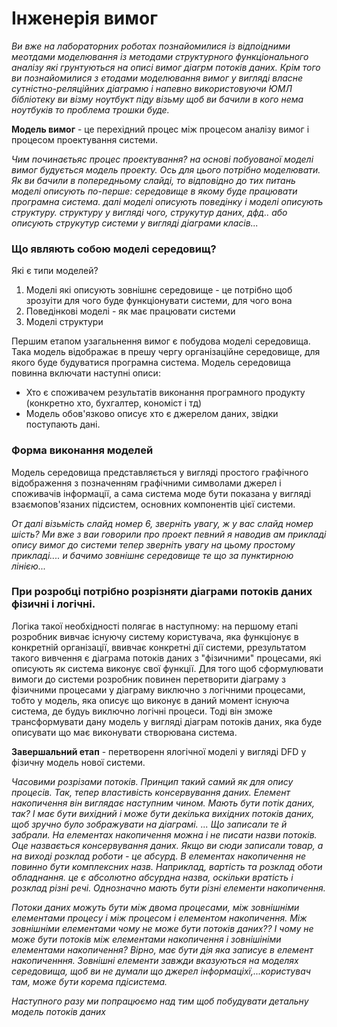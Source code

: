 # Інженерія вимог

*Ви вже на лабораторних роботах познайомилися із відпоідними меотдами моделювання із методами структурного функціонального аналізу які грунтуються на описі вимог діагрм потоків даних. Крім того ви познайомилися з етодами моделювання вимог у вигляді власне сутністно-реляційних діаграмю і напевно використовуючи ЮМЛ бібліотеку ви візму ноутбукт піду візьму щоб ви бачили в кого нема ноутбуків то проблема трошки буде.*

**Модель вимог** - це перехідний процес між процесом аналізу вимог і процесом проектування системи.

*Чим починаєтьяс процес проектування? на основі побуованої моделі вимог будується модель проекту. Ось для цього потрібно моделювати. Як ви бачили в попередньому слайді, то відповідно до тих питань моделі описують по-перше: середовище в якому буде працювати програмна система. далі моделі описують поведінку і моделі описують структуру. структуру у вигляді чого, струкутур даних, дфд.. або описують струкутур системи у вигляді діаграми класів...*

### Що являють собою моделі середовищ?
Які є типи моделей?
1. Моделі які описують зовнішнє середовище - це потрібно щоб зрозуіти для чого буде функціонувати системи, для чого вона
2. Поведінкові моделі - як має працювати системи
3. Моделі структури

Першим етапом узагальнення вимог є побудова моделі середовища. Така модель відображає в прешу чергу організаційне середовище, для якого буде будуватися програмна система.
Модель середовища повинна включати наступні описи:
* Хто є споживачем результатів виконання програмного продукту (конкретно хто, бухгалтер, кономіст і тд)
* Модель обов'язково описує хто є джерелом даних, звідки поступають дані.

### Форма виконання моделей

Модель середовища представляється у вигляді простого графічного відображення з позначенням графічними символами джерел і споживачів інформації, а сама система моде бути показана у вигляді взаємопов'язаних підсистем, основних компонентів цієї системи.

*От далі візьмість слайд номер 6, зверніть увагу, ж у вас слайд номер шість? Ми вже з ваи говорили про проект певний я наводив ам прикладі опису вимог до системи тепер зверніть увагу на цьому простому прикладі.... и бачимо зовнішнє середовище те що за пунктирною лінією...*

### При розробці потрібно розрізняти діаграми потоків даних фізичні і логічні.

Логіка такої необхідності полягає в наступному: на першому етапі розробник вивчає існуючу систему користувача, яка функціонує в конкретній організації, ввивчає конкретні дії системи, ррезультатом такого вивчення є діаграма потоків даних з "фізичними" процесами, які описують як система виконує свої функції.
Для того щоб сформулювати вимоги до системи розробник повинен перетворити діаграму з фізичними процесами у діаграму виключно з логічними процесами, тобто у модель, яка описує що виконує в даний момент існуюча система, де будуь виключно логічні процеси.
Тоді він зможе трансформувати дану модель у вигляді діаграм потоків даних, яка буде описувати що має виконувати створювана система.

**Завершальний етап** - перетворенн ялогічної моделі у вигляді DFD у фізичну модель нової системи.

*Часовими розрізами потоків. Принцип такий самий як для опису процесів. Так, тепер властивість консервування даних. Елемент накопичення він виглядає наступним чином. Мають бути потік даних, так? І має бути вихідний і може бути декілька вихідних потоків даних, щоб зручно було зображувати на діаграмі. ... Що записали те й забрали. На елементах накопичення можна і не писати назви потоків. Оце назвається консервування даних. Якщо ви сюди записали товар, а на виході розклад роботи - це абсурд. В елементах накопичення не повинно бути комплексних назв. Наприклад, вартість та розклад оботи обладнання. це є абсолютно абсурдна назва, оскільки вратість і розклад різні речі. Однозначно мають бути різні елементи накопичення.*

*Потоки даних можуть бути між двома процесами, між зовнішніми елементами процесу і між процесом і елементом накопичення. Між зовнішніми елементами чому не може бути потоків даних?? І чому не може бути потоків між елементами накопичення і зовнішініми елементами накопичення? Вірно, має бути дія яка записує в елемент накопиченння. Зовнішні елементи завжди вказуються на моделях середовища, щоб ви не думали що джерел інформаціхї,...користувач там, може бути корема пдісистема.*

*Наступного разу ми попрацюємо над тим щоб побудувати детальну модель потоків даних*
